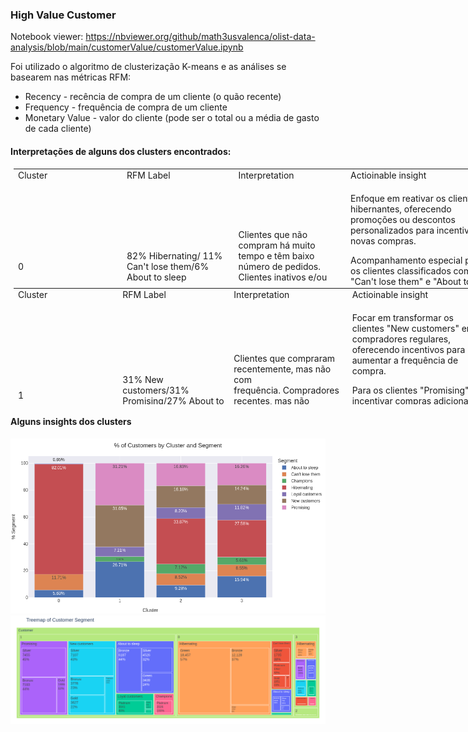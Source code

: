 ### High Value Customer

Notebook viewer: https://nbviewer.org/github/math3usvalenca/olist-data-analysis/blob/main/customerValue/customerValue.ipynb

Foi utilizado o algoritmo de clusterização K-means e as análises se basearem nas métricas RFM:

- Recency - recência de compra de um cliente (o quão recente)
- Frequency - frequência de compra de um cliente
- Monetary Value - valor do cliente (pode ser o total ou a média de gasto de cada cliente)

#### Interpretações de alguns dos clusters encontrados:

<table style="height: 186px; width: 763px;margin:5px">
<tbody>
<tr>
<td style="width: 176.875px;">Cluster</td>
<td style="width: 176.875px;">RFM Label</td>
<td style="width: 176.875px;">Interpretation</td>
<td style="width: 231.375px;">Actioinable insight</td>
</tr>
<tr>
<td style="width: 176.875px;">0</td>
<td style="width: 176.875px;">82% Hibernating/ 11% Can't lose them/6% About to sleep</td>
<td style="width: 176.875px;">Clientes que n&atilde;o compram h&aacute; muito tempo e t&ecirc;m baixo n&uacute;mero de pedidos. Clientes inativos e/ou prestes a se tornarem inativos.</td>
<td style="width: 231.375px;">
<p>Enfoque em reativar os clientes hibernantes, oferecendo promo&ccedil;&otilde;es ou descontos personalizados para incentivar novas compras.</p>
<p>Acompanhamento especial para os clientes classificados como "Can't lose them" e "About to sleep", oferecendo incentivos adicionais, produtos novos/populares e mantendo contato para evitar a perda para concorr&ecirc;ncia.</p>
</td>
</tr>
</tbody>
</table>

<table style="height: 186px; width: 763px; margin:5px">
<tbody>
<tr>
<td style="width: 176.875px;">Cluster</td>
<td style="width: 176.875px;">RFM Label</td>
<td style="width: 176.875px;">Interpretation</td>
<td style="width: 231.375px;">Actioinable insight</td>
</tr>
<tr>
<td style="width: 176.875px;">1</td>
<td style="width: 176.875px;">31% New customers/31% Promising/27% About to sleep</td>
<td style="width: 176.875px;">Clientes que compraram recentemente, mas n&atilde;o com frequ&ecirc;ncia.&nbsp;Compradores recentes, mas n&atilde;o gastaram muito.&nbsp;Valores de rec&ecirc;ncia e frequ&ecirc;ncia abaixo da m&eacute;dia.</td>
<td style="width: 231.375px;">
<p>Focar em transformar os clientes "New customers" em compradores regulares, oferecendo incentivos para aumentar a frequ&ecirc;ncia de compra.</p>
<p>Para os clientes "Promising", incentivar compras adicionais com ofertas personalizadas,&nbsp;criar reconhecimento da marca e oferecer amostras gr&aacute;tis de produtos.</p>
<p>&nbsp;</p>
</td>
</tr>
</tbody>
</table>


#### Alguns insights dos clusters

<img src="../img/output2.png"/>

<img src="../img/newplot2.png"/>
